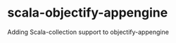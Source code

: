 scala-objectify-appengine
=========================

Adding Scala-collection support to objectify-appengine
